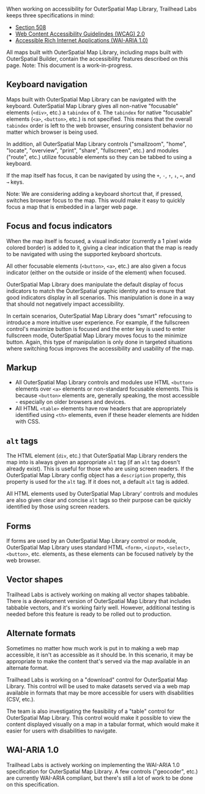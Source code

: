 When working on accessibility for OuterSpatial Map Library, Trailhead Labs keeps three specifications in mind:

- [Section 508](http://www.section508.gov)
- [Web Content Accessibility Guidelindes (WCAG) 2.0](http://www.w3.org/TR/WCAG20/)
- [Accessible Rich Internet Applications (WAI-ARIA 1.0)](http://www.w3.org/TR/wai-aria/)

All maps built with OuterSpatial Map Library, including maps built with OuterSpatial Builder, contain the accessibility features described on this page. Note: This document is a work-in-progress.

## Keyboard navigation

Maps built with OuterSpatial Map Library can be navigated with the keyboard. OuterSpatial Map Library gives all non-native "focusable" elements (`<div>`, etc.) a `tabindex` of `0`. The `tabindex` for native "focusable" elements (`<a>`, `<button>`, etc.) is not specified. This means that the overall `tabindex` order is left to the web browser, ensuring consistent behavior no matter which browser is being used.

In addition, all OuterSpatial Map Library controls ("smallzoom", "home", "locate", "overview", "print", "share", "fullscreen", etc.) and modules ("route", etc.) utilize focusable elements so they can be tabbed to using a keyboard.

If the map itself has focus, it can be navigated by using the `+`, `-`, `↑`, `↓`, `←`, and `→` keys.

Note: We are considering adding a keyboard shortcut that, if pressed, switches browser focus to the map. This would make it easy to quickly focus a map that is embedded in a larger web page.

## Focus and focus indicators

When the map itself is focused, a visual indicator (currently a 1 pixel wide colored border) is added to it, giving a clear indication that the map is ready to be navigated with using the supported keyboard shortcuts.

All other focusable elements (`<button>`, `<a>`, etc.) are also given a focus indicator (either on the outside or inside of the element) when focused.

OuterSpatial Map Library does manipulate the default display of focus indicators to match the OuterSpatial graphic identity and to ensure that good indicators display in all scenarios. This manipulation is done in a way that should not negatively impact accessibility.

In certain scenarios, OuterSpatial Map Library does "smart" refocusing to introduce a more intuitive user experience. For example, if the fullscreen control's maximize button is focused and the enter key is used to enter fullscreen mode, OuterSpatial Map Library moves focus to the minimize button. Again, this type of manipulation is only done in targeted situations where switching focus improves the accessibility and usability of the map.

## Markup

- All OuterSpatial Map Library controls and modules use HTML `<button>` elements over `<a>` elements or non-standard focusable elements. This is because `<button>` elements are, generally speaking, the most accessible - especially on older browsers and devices.
- All HTML `<table>` elements have row headers that are appropriately identified using `<th>` elements, even if these header elements are hidden with CSS.

## `alt` tags

The HTML element (`div`, etc.) that OuterSpatial Map Library renders the map into is always given an appropriate `alt` tag (if an `alt` tag doesn't already exist). This is useful for those who are using screen readers. If the OuterSpatial Map Library config object has a `description` property, this property is used for the `alt` tag. If it does not, a default `alt` tag is added.

All HTML elements used by OuterSpatial Map Library' controls and modules are also given clear and concise `alt` tags so their purpose can be quickly identified by those using screen readers.

## Forms

If forms are used by an OuterSpatial Map Library control or module, OuterSpatial Map Library uses standard HTML `<form>`, `<input>`, `<select>`, `<button>`, etc. elements, as these elements can be focused natively by the web browser.

## Vector shapes

Trailhead Labs is actively working on making all vector shapes tabbable. There is a development version of OuterSpatial Map Library that includes tabbable vectors, and it's working fairly well. However, additional testing is needed before this feature is ready to be rolled out to production.

## Alternate formats

Sometimes no matter how much work is put in to making a web map accessible, it isn't as accessible as it should be. In this scenario, it may be appropriate to make the content that's served via the map available in an alternate format.

Trailhead Labs is working on a "download" control for OuterSpatial Map Library. This control will be used to make datasets served via a web map available in formats that may be more accessible for users with disabilities (CSV, etc.).

The team is also investigating the feasibility of a "table" control for OuterSpatial Map Library. This control would make it possible to view the content displayed visually on a map in a tabular format, which would make it easier for users with disabilities to navigate.

## WAI-ARIA 1.0

Trailhead Labs is actively working on implementing the WAI-ARIA 1.0 specification for OuterSpatial Map Library. A few controls ("geocoder", etc.) are currently WAI-ARIA compliant, but there's still a lot of work to be done on this specification.
